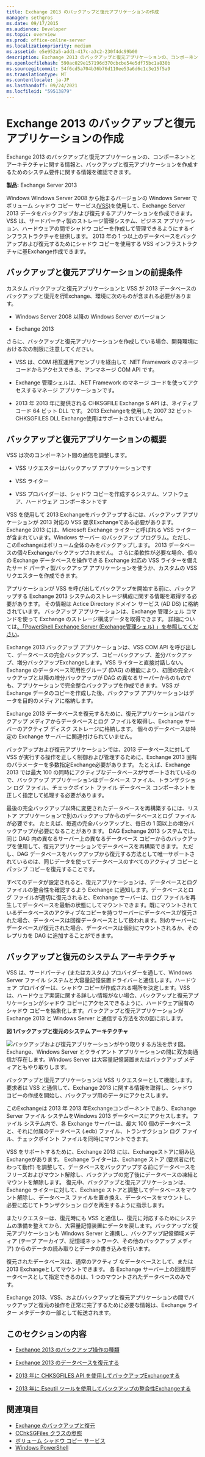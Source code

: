 ```yaml
---
title: Exchange 2013 のバックアップと復元アプリケーションの作成
manager: sethgros
ms.date: 09/17/2015
ms.audience: Developer
ms.topic: overview
ms.prod: office-online-server
ms.localizationpriority: medium
ms.assetid: e5e952a5-add1-417c-a3c2-230f4dc99b00
description: Exchange 2013 のバックアップと復元アプリケーションの、コンポーネントとアーキテクチャに関する情報と、バックアップと復元アプリケーションを作成するためのシステム要件に関する情報を確認できます。
ms.openlocfilehash: 590ac029e157196d370cbcbe54e5df75bc1a830b
ms.sourcegitcommit: 54f6cd5a704b36b76d110ee53a6d6c1c3e15f5a9
ms.translationtype: MT
ms.contentlocale: ja-JP
ms.lasthandoff: 09/24/2021
ms.locfileid: "59513879"
---
```

# <a name="build-backup-and-restore-applications-for-exchange-2013"></a>Exchange 2013 のバックアップと復元アプリケーションの作成

Exchange 2013 のバックアップと復元アプリケーションの、コンポーネントとアーキテクチャに関する情報と、バックアップと復元アプリケーションを作成するためのシステム要件に関する情報を確認できます。
  
**製品:** Exchange Server 2013 
  
Windows Windows Server 2008 から始まるバージョンの Windows Server でボリューム シャドウ コピー サービス[(VSS)](https://msdn.microsoft.com/library/bb968832%28VS.85%29.aspx)を使用して、Exchange Server 2013 データをバックアップおよび復元するアプリケーションを作成できます。 VSS は、サードパーティ製のストレージ管理システム、ビジネス アプリケーション、ハードウェアの間でシャドウ コピーを作成して管理できるようにするインフラストラクチャを提供します。 2013 年の 1 つ以上のデータベースをバックアップおよび復元するためにシャドウ コピーを使用する VSS インフラストラクチャに基Exchange作成できます。 
  
## <a name="backup-and-restore-application-prerequisites"></a>バックアップと復元アプリケーションの前提条件
<a name="bk_systemrequirements"> </a>

カスタム バックアップと復元アプリケーションと VSS が 2013 データベースのバックアップと復元を行Exchange、環境に次のものが含まれる必要があります。
  
- Windows Server 2008 以降の Windows Server のバージョン 
    
- Exchange 2013
    
さらに、バックアップと復元アプリケーションを作成している場合、開発環境における次の制限に注意してください。
  
- VSS は、COM 相互運用アセンブリを経由して .NET Framework のマネージ コードからアクセスできる、アンマネージ COM API です。
    
- Exchange 管理シェルは、.NET Framework のマネージ コードを使ってアクセスするマネージ アプリケーションです。
    
- 2013 年 2013 年に提供される CHKSGFILE Exchange S API は、ネイティブ コード 64 ビット DLL です。 2013 Exchangeを使用した 2007 32 ビット CHKSGFILES DLL Exchange使用はサポートされていません。
    
## <a name="backup-and-restore-application-overview"></a>バックアップと復元アプリケーションの概要
<a name="bk_components"> </a>

VSS は次のコンポーネント間の通信を調整します。 
  
- VSS リクエスターはバックアップ アプリケーションです
    
- VSS ライター
    
- VSS プロバイダーは、シャドウ コピーを作成するシステム、ソフトウェア、ハードウェア コンポーネントです
    
VSS を使用して 2013 Exchangeをバックアップするには、バックアップ アプリケーションが 2013 対応の VSS 要求Exchangeである必要があります。 Exchange 2013 には、Microsoft Exchange ライターと呼ばれる VSS ライターが含まれています。Windows サーバー のバックアップ プログラム。ただし、このExchangeはボリューム全体のみをバックアップします。 2013 データベースの個々Exchangeバックアップされません。 さらに柔軟性が必要な場合、個々の Exchange データベースを操作できる Exchange 対応の VSS ライターを備えたサード パーティ製バックアップ アプリケーションを使うか、カスタムの VSS リクエスターを作成できます。
  
アプリケーションが VSS を呼び出してバックアップを開始する前に、バックアップする Exchange 2013 システムのストレージ構成に関する情報を取得する必要があります。 その情報は Actice Directory ドメイン サービス (AD DS) に格納されています。 バックアップ アプリケーションは、Exchange 管理シェル コマンドを使って Exchange のストレージ構成データを取得できます。 詳細については[、「PowerShell Exchange Server (Exchange管理シェル) 」を参照してください](https://docs.microsoft.com/powershell/exchange/exchange-server/exchange-management-shell?view=exchange-ps)。 
  
Exchange 2013 バックアップ アプリケーションは、VSS COM API を呼び出して、データベースの完全バックアップ、コピーバックアップ、差分バックアップ、増分バックアップExchangeします。VSS ライターと直接対話しない。 Exchange のデータベース可用性グループ (DAG) の機能により、初回の完全バックアップと以降の増分バックアップが DAG の異なるサーバーからのものでも、アプリケーションで完全整合バックアップを作成できます。 VSS が Exchange データのコピーを作成した後、バックアップ アプリケーションはデータを目的のメディアに格納します。
  
Exchange 2013 データベースを復元するために、復元アプリケーションはバックアップ メディアからデータベースとログ ファイルを取得し、Exchange サーバーのアクティブ ディスク ストレージに格納します。 個々のデータベースは特定の Exchange サーバーに関連付けられていません。 
  
バックアップおよび復元アプリケーションでは、2013 データベースに対して VSS が実行する操作を正しく制御および管理するために、Exchange 2013 固有のパラメーターを多数指定Exchange必要があります。 たとえば、Exchange 2013 では最大 100 の同時にアクティブなデータベースがサポートされているので、バックアップ アプリケーションはデータベース ファイル、トランザクション ログ ファイル、チェックポイント ファイル データベース コンポーネントを正しく指定して処理する必要があります。
  
最後の完全バックアップ以降に変更されたデータベースを再構築するには、リストア アプリケーションで別のバックアップからのデータベースとログ ファイルが必要です。 たとえば、毎週の完全バックアップと、毎日の 1 回以上の増分バックアップが必要になることがあります。 DAG Exchange 2013 システムでは、同じ DAG 内の異なるサーバー上の異なるデータベース コピーからのバックアップを使用して、復元アプリケーションでデータベースを再構築できます。 ただし、DAG データベースをバックアップから復元する方法として唯一サポートされているのは、同じデータを使ってデータベースのすべてのアクティブ コピーとパッシブ コピーを復元することです。
  
すべてのデータが設定されると、復元アプリケーションは、データベースとログ ファイルの整合性を確認するよう Exchange に通知します。データベースとログ ファイルが適切に復元されると、Exchange サーバーは、ログ ファイルを再生してデータベースを最新の状態にしてマウントできます。既にマウントされているデータベースのアクティブなコピーを持つサーバーにデータベースが復元された場合、データベースは回復データベースとして扱われます。別のサーバーにデータベースが復元された場合、データベースは個別にマウントされるか、そのレプリカを DAG に追加することができます。
  
## <a name="backup-and-restore-system-architecture"></a>バックアップと復元のシステム アーキテクチャ
<a name="bk_ExchangeVSS"> </a>

VSS は、サードパーティ (またはカスタム) プロバイダーを通して、Windows Server ファイル システムと大容量記憶装置ドライバーと通信します。ハードウェア プロバイダーは、シャドウ コピーが作成される場所を決定します。VSS は、ハードウェア実装に関する詳しい情報がない場合、バックアップと復元アプリケーションがシャドウ コピーにアクセスできるように、ハードウェア固有のシャドウ コピーを抽象化します。バックアップと復元アプリケーションが Exchange 2013 と Windows Server と通信する方法を次の図に示します。
  
**図 1バックアップと復元のシステム アーキテクチャ**

![バックアップおよび復元アプリケーションがやり取りする方法を示す図。Exchange、Windows Server とクライアント アプリケーションの間に双方向通信が存在します。Windows Server は大容量記憶装置またはバックアップ メディアともやり取りします。](media/VSS_architecture_E2k7.gif)
  
バックアップと復元アプリケーションは VSS リクエスターとして機能します。 要求者は VSS と通信して、Exchange 2013 に関する情報を取得し、シャドウ コピーの作成を開始し、バックアップ用のデータにアクセスします。 
  
このExchangeは 2013 年 2013 年Exchangeコンポーネントであり、Exchange Server ファイル システムをWindows 2013 データベースにアクセスします。 ファイル システム内で、各 Exchange サーバーは、最大 100 個のデータベースと、それに付属のデータベース (.edb) ファイル、トランザクション ログ ファイル、チェックポイント ファイルを同時にマウントできます。
  
VSS をサポートするために、Exchange 2013 には、Exchangeストアに組み込Exchangeがあります。 Exchange ライターは、Exchange ストア (要求者に代わって動作) を調整して、データベースをバックアップする前にデータベースをフリーズおよびマウント解除し、バックアップの完了後にデータベースの凍結とマウントを解除します。 復元中、バックアップと復元アプリケーションは、Exchange ライターに対して、Exchange ストアと調整してデータベースをマウント解除し、データベース ファイルを置き換え、データベースをマウントし、必要に応じてトランザクション ログを再生するように指示します。
  
またリクエスターは、復元時にも VSS と通信し、復元に対応するためにシステムの準備を整えてから、大容量記憶装置にデータを戻します。バックアップと復元アプリケーションも Windows Server と連携し、バックアップ記憶領域メディア (テープ アーカイブ、記憶域ネットワーク、その他のバックアップ メディア) からのデータの読み取りとデータの書き込みを行います。
  
復元されたデータベースは、通常のアクティブ なデータベースとして、または 2013 Exchangeとしてマウントできます。 各 Exchange サーバー上の回復用データベースとして指定できるのは、1 つのマウントされたデータベースのみです。
  
Exchange 2013、VSS、およびバックアップと復元アプリケーションの間でバックアップと復元の操作を正常に完了するために必要な情報は、Exchange ライター メタデータの一部として転送されます。
  
## <a name="in-this-section"></a>このセクションの内容
<a name="bk_inthissection"> </a>

- [Exchange 2013 のバックアップ操作の種類](types-of-backup-operations-for-exchange-2013.md)
    
- [Exchange 2013 のデータベースを復元する](restoring-exchange-2013-databases.md)
    
- [2013 年に CHKSGFILES API を使用してバックアップExchangeする](how-to-validate-backup-integrity-by-using-the-chksgfiles-api-in-exchange.md)
    
- [2013 年に Eseutil ツールを使用してバックアップの整合性Exchangeする](how-to-validate-backup-integrity-by-using-the-eseutil-tool-in-exchange-2013.md)
    
## <a name="see-also"></a>関連項目

- [Exchange のバックアップと復元](backup-and-restore-for-exchange-2013.md) 
- [CChkSGFiles クラスの参照](cchksgfiles-class-reference.md) 
- [ボリューム シャドウ コピー サービス](https://msdn.microsoft.com/library/bb968832%28VS.85%29.aspx) 
- [Windows PowerShell](https://msdn.microsoft.com/library/dd835506%28v=vs.85%29.aspx)
    

